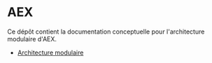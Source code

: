 # AEX

Ce dépôt contient la documentation conceptuelle pour l'architecture modulaire d'AEX.

- [Architecture modulaire](docs/architecture.md)

